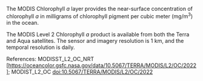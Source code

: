 The MODIS Chlorophyll *a* layer provides the near-surface concentration of chlorophyll *a* in milligrams of chlorophyll pigment per cubic meter (mg/m<sup>3</sup>) in the ocean.

The MODIS Level 2 Chlorophyll *a* product is available from both the Terra and Aqua satellites. The sensor and imagery resolution is 1 km, and the temporal resolution is daily.

References: MODISST_L2_OC_NRT [https://oceancolor.gsfc.nasa.gov/data/10.5067/TERRA/MODIS/L2/OC/2022]; MODIST_L2_OC [doi:10.5067/TERRA/MODIS/L2/OC/2022](https://dx.doi.org/10.5067/TERRA/MODIS/L2/OC/2022)